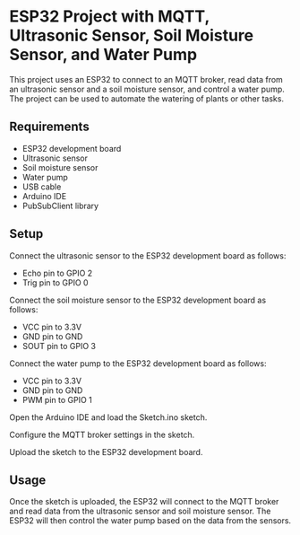 # ESP32 Project with MQTT, Ultrasonic Sensor, Soil Moisture Sensor, and Water Pump

This project uses an ESP32 to connect to an MQTT broker, read data from an ultrasonic sensor and a soil moisture sensor, and control a water pump. The project can be used to automate the watering of plants or other tasks.

## Requirements

- ESP32 development board
- Ultrasonic sensor
- Soil moisture sensor
- Water pump
- USB cable
- Arduino IDE
- PubSubClient library

## Setup
Connect the ultrasonic sensor to the ESP32 development board as follows:

- Echo pin to GPIO 2
- Trig pin to GPIO 0

Connect the soil moisture sensor to the ESP32 development board as follows:

- VCC pin to 3.3V
- GND pin to GND
- SOUT pin to GPIO 3

Connect the water pump to the ESP32 development board as follows:

- VCC pin to 3.3V
- GND pin to GND
- PWM pin to GPIO 1

Open the Arduino IDE and load the Sketch.ino sketch.

Configure the MQTT broker settings in the sketch.

Upload the sketch to the ESP32 development board.

## Usage

Once the sketch is uploaded, the ESP32 will connect to the MQTT broker and read data from the ultrasonic sensor and soil moisture sensor. The ESP32 will then control the water pump based on the data from the sensors.